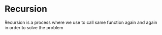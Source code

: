 # Recursion
Recursion is a process where we use to call same function again and again in order to solve the problem  
